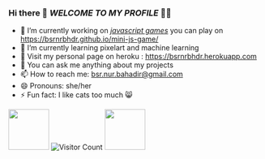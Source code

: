 ### Hi there 👋  <i>WELCOME TO MY PROFILE</i> 🧙‍♀️

- 🔭 I’m currently working on *[ javascript games]( https://github.com/bsrnrbhdr/mini-js-game)* you can play on https://bsrnrbhdr.github.io/mini-js-game/
- 🌱 I’m currently learning pixelart and machine learning
- 👻 Visit my personal page on heroku : https://bsrnrbhdr.herokuapp.com
- 💬 You can ask me anything about my projects
- 📫 How to reach me: bsr.nur.bahadir@gmail.com
- 😄 Pronouns: she/her
- ⚡ Fun fact: I like cats too much 😸

<img src="https://user-images.githubusercontent.com/48088166/148548568-1ddecae2-2379-40f6-aa6b-5b64d63494ec.gif" width="80" height="80"> ![Visitor Count](https://profile-counter.glitch.me/bsrnrbhdr/count.svg) <img src="https://user-images.githubusercontent.com/48088166/148548568-1ddecae2-2379-40f6-aa6b-5b64d63494ec.gif" width="80" height="80">
<!--
**bsrnrbhdr/bsrnrbhdr** is a ✨ _special_ ✨ repository because its `README.md` (this file) appears on your GitHub profile.

Here are some ideas to get you started:

- 🔭 I’m currently working on ..
- 🌱 I’m currently learning ...
- 👯 I’m looking to collaborate on ...
- 🤔 I’m looking for help with ...
- 💬 Ask me about ...
- 📫 How to reach me: ...
- 😄 Pronouns: ...
- ⚡ Fun fact: ...
-->

